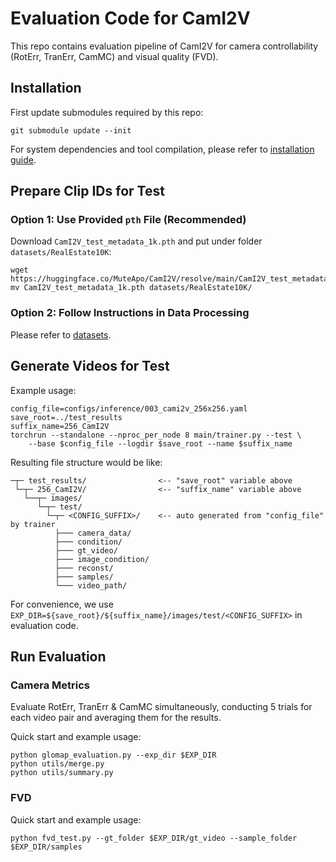 # Evaluation Code for CamI2V

This repo contains evaluation pipeline of CamI2V for camera controllability (RotErr, TranErr, CamMC) and visual quality (FVD).

## Installation

First update submodules required by this repo:

```shell
git submodule update --init
```

For system dependencies and tool compilation, please refer to [installation guide](install.md).

## Prepare Clip IDs for Test

### Option 1: Use Provided `pth` File (Recommended)

Download `CamI2V_test_metadata_1k.pth` and put under folder `datasets/RealEstate10K`:

```
wget https://huggingface.co/MuteApo/CamI2V/resolve/main/CamI2V_test_metadata_1k.pth
mv CamI2V_test_metadata_1k.pth datasets/RealEstate10K/
```

### Option 2: Follow Instructions in Data Processing

Please refer to [datasets](../datasets).

## Generate Videos for Test

Example usage:

```shell
config_file=configs/inference/003_cami2v_256x256.yaml
save_root=../test_results
suffix_name=256_CamI2V
torchrun --standalone --nproc_per_node 8 main/trainer.py --test \
    --base $config_file --logdir $save_root --name $suffix_name
```

Resulting file structure would be like:

```
─┬─ test_results/                <-- "save_root" variable above
 └─┬─ 256_CamI2V/                <-- "suffix_name" variable above
   └──┬─ images/
      └─┬─ test/
        └─┬─ <CONFIG_SUFFIX>/    <-- auto generated from "config_file" by trainer
          ├─── camera_data/
          ├─── condition/
          ├─── gt_video/
          ├─── image_condition/
          ├─── reconst/
          ├─── samples/
          └─── video_path/
```

For convenience, we use `EXP_DIR=${save_root}/${suffix_name}/images/test/<CONFIG_SUFFIX>` in evaluation code.

## Run Evaluation

### Camera Metrics

Evaluate RotErr, TranErr & CamMC simultaneously, conducting 5 trials for each video pair and averaging them for the results.

Quick start and example usage:

```shell
python glomap_evaluation.py --exp_dir $EXP_DIR
python utils/merge.py
python utils/summary.py
```

### FVD

Quick start and example usage:

```shell
python fvd_test.py --gt_folder $EXP_DIR/gt_video --sample_folder $EXP_DIR/samples
```
